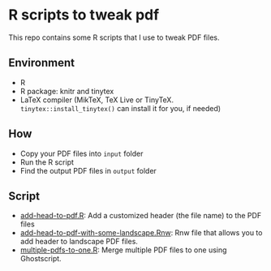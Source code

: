 # R scripts to tweak pdf

This repo contains some R scripts that I use to tweak PDF files.

## Environment

* R
* R package: knitr and tinytex
* LaTeX compiler (MikTeX, TeX Live or TinyTeX. `tinytex::install_tinytex()` can install it for you, if needed)

## How

* Copy your PDF files into `input` folder
* Run the R script
* Find the output PDF files in `output` folder

## Script

* [add-head-to-pdf.R](add-head-to-pdf.R): Add a customized header (the file name) to the PDF files
* [add-head-to-pdf-with-some-landscape.Rnw](add-head-to-pdf-with-some-landscape.Rnw): Rnw file that allows you to add header to landscape PDF files.
* [multiple-pdfs-to-one.R](multiple-pdfs-to-one.R): Merge multiple PDF files to one using Ghostscript. 
